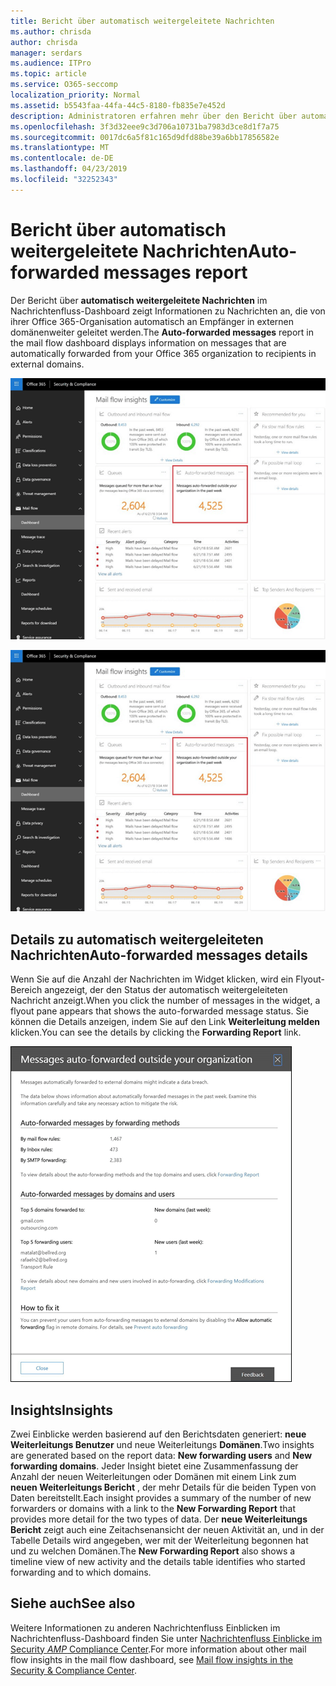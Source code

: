 ```yaml
---
title: Bericht über automatisch weitergeleitete Nachrichten
ms.author: chrisda
author: chrisda
manager: serdars
ms.audience: ITPro
ms.topic: article
ms.service: O365-seccomp
localization_priority: Normal
ms.assetid: b5543faa-44fa-44c5-8180-fb835e7e452d
description: Administratoren erfahren mehr über den Bericht über automatisch weitergeleitete Nachrichten im Nachrichtenfluss-Dashboard im Office 365 Security & Compliance Center.
ms.openlocfilehash: 3f3d32eee9c3d706a10731ba7983d3ce8d1f7a75
ms.sourcegitcommit: 0017dc6a5f81c165d9dfd88be39a6bb17856582e
ms.translationtype: MT
ms.contentlocale: de-DE
ms.lasthandoff: 04/23/2019
ms.locfileid: "32252343"
---
```

# <a name="auto-forwarded-messages-report"></a><span data-ttu-id="56495-103">Bericht über automatisch weitergeleitete Nachrichten</span><span class="sxs-lookup"><span data-stu-id="56495-103">Auto-forwarded messages report</span></span>

<span data-ttu-id="56495-104">Der Bericht über **automatisch weitergeleitete Nachrichten** im Nachrichtenfluss-Dashboard zeigt Informationen zu Nachrichten an, die von ihrer Office 365-Organisation automatisch an Empfänger in externen domänenweiter geleitet werden.</span><span class="sxs-lookup"><span data-stu-id="56495-104">The **Auto-forwarded messages** report in the mail flow dashboard displays information on messages that are automatically forwarded from your Office 365 organization to recipients in external domains.</span></span>

![x](media/8bc2600b-71c3-4b37-b4d0-9435fe0cfc8d.png)

![Der Bericht über automatisch weitergeleitete Nachrichten im Nachrichtenfluss-Dashboard im Office 365 Security & Compliance Center](media/8bc2600b-71c3-4b37-b4d0-9435fe0cfc8d.png)

## <a name="auto-forwarded-messages-details"></a><span data-ttu-id="56495-107">Details zu automatisch weitergeleiteten Nachrichten</span><span class="sxs-lookup"><span data-stu-id="56495-107">Auto-forwarded messages details</span></span>

<span data-ttu-id="56495-108">Wenn Sie auf die Anzahl der Nachrichten im Widget klicken, wird ein Flyout-Bereich angezeigt, der den Status der automatisch weitergeleiteten Nachricht anzeigt.</span><span class="sxs-lookup"><span data-stu-id="56495-108">When you click the number of messages in the widget, a flyout pane appears that shows the auto-forwarded message status.</span></span> <span data-ttu-id="56495-109">Sie können die Details anzeigen, indem Sie auf den Link **Weiterleitung melden** klicken.</span><span class="sxs-lookup"><span data-stu-id="56495-109">You can see the details by clicking the **Forwarding Report** link.</span></span>

![Das Detail Flyout für den Bericht "automatisch weitergeleitete Nachrichten" im Office 365 Security & Compliance Center](media/87d0fb1e-d2ef-4901-b17c-ec32d23a539e.png)

## <a name="insights"></a><span data-ttu-id="56495-111">Insights</span><span class="sxs-lookup"><span data-stu-id="56495-111">Insights</span></span>

<span data-ttu-id="56495-112">Zwei Einblicke werden basierend auf den Berichtsdaten generiert: **neue Weiterleitungs Benutzer** und neue Weiterleitungs **Domänen**.</span><span class="sxs-lookup"><span data-stu-id="56495-112">Two insights are generated based on the report data: **New forwarding users** and **New forwarding domains**.</span></span> <span data-ttu-id="56495-113">Jeder Insight bietet eine Zusammenfassung der Anzahl der neuen Weiterleitungen oder Domänen mit einem Link zum **neuen Weiterleitungs Bericht** , der mehr Details für die beiden Typen von Daten bereitstellt.</span><span class="sxs-lookup"><span data-stu-id="56495-113">Each insight provides a summary of the number of new forwarders or domains with a link to the **New Forwarding Report** that provides more detail for the two types of data.</span></span> <span data-ttu-id="56495-114">Der **neue Weiterleitungs Bericht** zeigt auch eine Zeitachsenansicht der neuen Aktivität an, und in der Tabelle Details wird angegeben, wer mit der Weiterleitung begonnen hat und zu welchen Domänen.</span><span class="sxs-lookup"><span data-stu-id="56495-114">The **New Forwarding Report** also shows a timeline view of new activity and the details table identifies who started forwarding and to which domains.</span></span>

## <a name="see-also"></a><span data-ttu-id="56495-115">Siehe auch</span><span class="sxs-lookup"><span data-stu-id="56495-115">See also</span></span>

<span data-ttu-id="56495-116">Weitere Informationen zu anderen Nachrichtenfluss Einblicken im Nachrichtenfluss-Dashboard finden Sie unter [Nachrichtenfluss Einblicke im Security _AMP_ Compliance Center](mail-flow-insights.md).</span><span class="sxs-lookup"><span data-stu-id="56495-116">For more information about other mail flow insights in the mail flow dashboard, see [Mail flow insights in the Security & Compliance Center](mail-flow-insights.md).</span></span>

